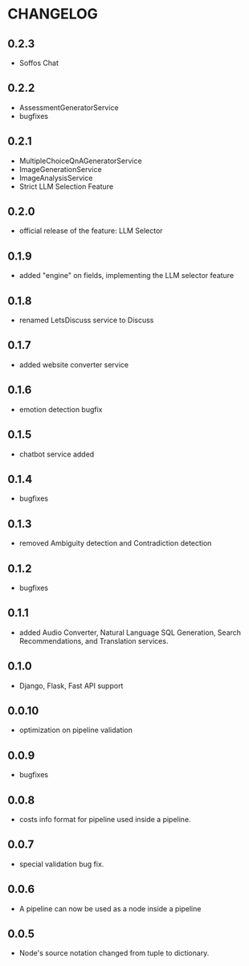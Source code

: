 # CHANGELOG

## 0.2.3
- Soffos Chat
## 0.2.2
- AssessmentGeneratorService
- bugfixes

## 0.2.1
- MultipleChoiceQnAGeneratorService
- ImageGenerationService
- ImageAnalysisService
- Strict LLM Selection Feature

## 0.2.0
- official release of the feature: LLM Selector

## 0.1.9
- added "engine" on fields, implementing the LLM selector feature

## 0.1.8
- renamed LetsDiscuss service to Discuss

## 0.1.7
- added website converter service

## 0.1.6
- emotion detection bugfix

## 0.1.5
- chatbot service added

## 0.1.4 
- bugfixes

## 0.1.3
- removed Ambiguity detection and Contradiction detection

## 0.1.2
- bugfixes

## 0.1.1
- added Audio Converter, Natural Language SQL Generation, Search Recommendations, and Translation services.

## 0.1.0
- Django, Flask, Fast API support

## 0.0.10
- optimization on pipeline validation

## 0.0.9
- bugfixes 

## 0.0.8
- costs info format for pipeline used inside a pipeline.

## 0.0.7
- special validation bug fix.

## 0.0.6
- A pipeline can now be used as a node inside a pipeline

## 0.0.5
- Node's source notation changed from tuple to dictionary.
